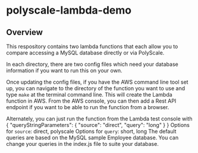 # polyscale-lambda-demo

## Overview
This respository contains two lambda functions that each allow you to compare accessing a MySQL database directly or via PolyScale.

In each directory, there are two config files which need your database information if you want to run this on your own.

Once updating the config files, if you have the AWS command line tool set up, you can navigate to the directory of the function you want to use and type `make` at the terminal command line. This will create the Lambda function in AWS. From the AWS console, you can then add a Rest API endpoint if you want to be able to run the function from a browser.  

Alternately, you can just run the function from the Lambda test console with 
{
  "queryStringParameters": {
    "source": "direct",
    "query": "long"
  }
}
Options for `source`: direct, polyscale
Options for `query`: short, long
The default queries are based on the MySQL sample Employee database. You can change your queries in the index.js file to suite your database.
